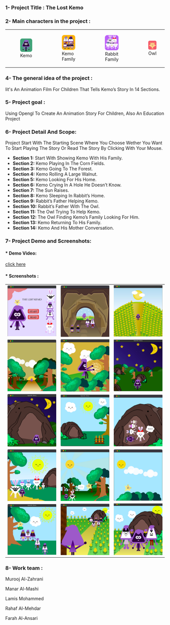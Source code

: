 ### 1- Project Title : The Lost Kemo 


### 2- Main characters in the project :

<table>
  <tr>
    <td>
      <figure>
        <img src="https://github.com/Murooj-1/The-lost-kemo/blob/main/MainCharacters/Kemo.png" alt="MainCharacters 1" width="200"/>
        <br>
        <figcaption >Kemo</figcaption>
      </figure>
    </td>
    <td>
      <figure>
        <img src="https://github.com/Murooj-1/The-lost-kemo/blob/main/MainCharacters/KemoFamily.png" alt="MainCharacters 2" width="200"/>
        <br>
        <figcaption >Kemo Family</figcaption>
      </figure>
    </td>
    <td>
      <figure>
        <img src="https://github.com/Murooj-1/The-lost-kemo/blob/main/MainCharacters/RabbitFamily.png" alt="MainCharacters 3" width="200"/>
            <br>
        <figcaption >Rabbit Family</figcaption>
      </figure>
    </td>
    <td>
      <figure>
        <img src="https://github.com/Murooj-1/The-lost-kemo/blob/main/MainCharacters/owl.png" alt="MainCharacters 4" width="200"/>
       <br>
        <figcaption >Owl</figcaption>
      </figure>
    </td>
  </tr>
</table>


### 4- The general idea of ​​the project :
Iit's An Animation Film For Children That Tells Kemo’s Story In 14 Sections.


### 5- Project goal :
Using Opengl To Create An Animation Story For Children, Also An Education Project

### 6- Project Detail And Scope:
  Project Start With The Starting Scene Where You Choose Wether You Want To Start Playing The Story Or Read The Story By Clicking With Your Mouse.
- **Section 1:** <span style="font-weight: normal;">Start With Showing Kemo With His Family.</span>
- **Section 2:** <span style="font-weight: normal;">Kemo Playing In The Corn Fields.</span>
- **Section 3:** <span style="font-weight: normal;">Kemo Going To The Forest.</span>
- **Section 4:** <span style="font-weight: normal;">Kemo Rolling A Large Walnut.</span>
- **Section 5:** <span style="font-weight: normal;">Kemo Looking For His Home.</span>
- **Section 6:** <span style="font-weight: normal;">Kemo Crying In A Hole He Doesn’t Know.</span>
- **Section 7:** <span style="font-weight: normal;">The Sun Raises.</span>
- **Section 8:** <span style="font-weight: normal;">Kemo Sleeping In Rabbit’s Home.</span>
- **Section 9:** <span style="font-weight: normal;">Rabbit’s Father Helping Kemo.</span>
- **Section 10:** <span style="font-weight: normal;">Rabbit’s Father With The Owl.</span>
- **Section 11:** <span style="font-weight: normal;">The Owl Trying To Help Kemo.</span>
- **Section 12:** <span style="font-weight: normal;">The Owl Finding Kemo’s Family Looking For Him.</span>
- **Section 13:** <span style="font-weight: normal;">Kemo Returning To His Family.</span>
- **Section 14:** <span style="font-weight: normal;">Kemo And His Mother Conversation.</span>



### 7- Project Demo and Screenshots:
#### * Demo Video:
[click here](https://drive.google.com/file/d/1LJvd2xkRGHnAEHiYAZ58-ePpyaUXxicd/view?usp=drive_link)

#### * Screenshots :

<table align="center">
  <tr>
    <td><img src="https://github.com/Murooj-1/The-lost-kemo/blob/main/Screenshots/1.png" alt="Screenshot 1" width="400"/></td>
    <td><img src="https://github.com/Murooj-1/The-lost-kemo/blob/main/Screenshots/2.png" alt="Screenshot 2" width="400" /></td>
    <td><img src="https://github.com/Murooj-1/The-lost-kemo/blob/main/Screenshots/3.png" alt="Screenshot 3" width="400"  /></td>
  </tr>
  <tr>
     <td><img src="https://github.com/Murooj-1/The-lost-kemo/blob/main/Screenshots/4.png" alt="Screenshot 4" width="400"/></td>
    <td><img src="https://github.com/Murooj-1/The-lost-kemo/blob/main/Screenshots/5.png" alt="Screenshot 5" width="400" /></td>
    <td><img src="https://github.com/Murooj-1/The-lost-kemo/blob/main/Screenshots/6.png" alt="Screenshot 6" width="400"  /></td>
  </tr>
  <tr>
    <td><img src="https://github.com/Murooj-1/The-lost-kemo/blob/main/Screenshots/7.png" alt="Screenshot 7" width="400"/></td>
    <td><img src="https://github.com/Murooj-1/The-lost-kemo/blob/main/Screenshots/8.png" alt="Screenshot 8" width="400" /></td>
    <td><img src="https://github.com/Murooj-1/The-lost-kemo/blob/main/Screenshots/9.png" alt="Screenshot 9" width="400"  /></td>

 </tr>
   <tr>
    <td><img src="https://github.com/Murooj-1/The-lost-kemo/blob/main/Screenshots/10.png" alt="Screenshot 10" width="400"/></td>
    <td><img src="https://github.com/Murooj-1/The-lost-kemo/blob/main/Screenshots/11.png" alt="Screenshot 11" width="400" /></td>
    <td><img src="https://github.com/Murooj-1/The-lost-kemo/blob/main/Screenshots/12.png" alt="Screenshot 12" width="400"  /></td>

 </tr>
  <tr>
    <td><img src="https://github.com/Murooj-1/The-lost-kemo/blob/main/Screenshots/13.png" alt="Screenshot 13" width="400"/></td>
    <td><img src="https://github.com/Murooj-1/The-lost-kemo/blob/main/Screenshots/14.png" alt="Screenshot 14" width="400" /></td>
    <td><img src="https://github.com/Murooj-1/The-lost-kemo/blob/main/Screenshots/15.png" alt="Screenshot 15" width="400"  /></td>

 </tr>
</table>

### 8- Work team :
Murooj Al-Zahrani

Manar Al-Mashi

Lamis Mohammed

Rahaf Al-Mehdar

Farah Al-Ansari 




